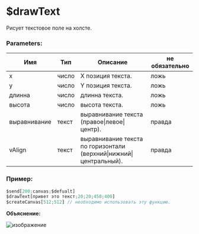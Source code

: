 # $drawText
Рисует текстовое поле на холсте.

### Parameters:
| Имя     | Тип      | Описание                                | не обязательно |
| -------- | --------- | ------------------------------------------ | -------- |
| x        | число    | X позиция текста.                          | ложь    |
| y        | число    | Y позиция текста.                          | ложь    |
| длинна    | число    | длинна текста.                                | ложь    |
| высота   | число    | высота текста.                               | ложь    |
| выравнивание    | текст    | выравнивание текста (правое\|левое\|центр).          | правда     |
| vAlign   | текст    | выравнивание текста по горизонтали (верхний\|нижний\|центральный). | правда     |

### Пример:

```js
$send[200;canvas;$defualt]
$drawText[привет это текст;20;20;450;400]
$createCanvas[512;512] // необходимо использовать эту функцию.
```

**Объяснение:**

![изображение](https://media.discordapp.net/attachments/996116239036452905/997122618459164783/1657802947735.png)
